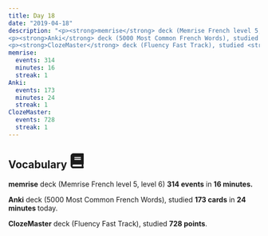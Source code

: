 ```yaml
---
title: Day 18
date: "2019-04-18"
description: "<p><strong>memrise</strong> deck (Memrise French level 5, level 6) <strong>314 events</strong> in <strong>16 minutes.</strong></p>
<p><strong>Anki</strong> deck (5000 Most Common French Words), studied <strong>173 cards</strong> in <strong>24 minutes </strong>today.</p>
<p><strong>ClozeMaster</strong> deck (Fluency Fast Track), studied <strong>728 points</strong>.</p>"
memrise: 
  events: 314
  minutes: 16
  streak: 1
Anki:
  events: 173
  minutes: 24
  streak: 1
ClozeMaster:
  events: 728
  streak: 1
---
```


<h2>Vocabulary <svg height="30" width="30" aria-hidden="true" focusable="false" data-prefix="fas" data-icon="book" class="svg-inline--fa fa-book fa-w-14" role="img" xmlns="http://www.w3.org/2000/svg" viewBox="0 0 448 512"><path fill="currentColor" d="M448 360V24c0-13.3-10.7-24-24-24H96C43 0 0 43 0 96v320c0 53 43 96 96 96h328c13.3 0 24-10.7 24-24v-16c0-7.5-3.5-14.3-8.9-18.7-4.2-15.4-4.2-59.3 0-74.7 5.4-4.3 8.9-11.1 8.9-18.6zM128 134c0-3.3 2.7-6 6-6h212c3.3 0 6 2.7 6 6v20c0 3.3-2.7 6-6 6H134c-3.3 0-6-2.7-6-6v-20zm0 64c0-3.3 2.7-6 6-6h212c3.3 0 6 2.7 6 6v20c0 3.3-2.7 6-6 6H134c-3.3 0-6-2.7-6-6v-20zm253.4 250H96c-17.7 0-32-14.3-32-32 0-17.6 14.4-32 32-32h285.4c-1.9 17.1-1.9 46.9 0 64z"></path></svg></h2>
<p><strong>memrise</strong> deck (Memrise French level 5, level 6) <strong>314 events</strong> in <strong>16 minutes.</strong></p>
<p><strong>Anki</strong> deck (5000 Most Common French Words), studied <strong>173 cards</strong> in <strong>24 minutes </strong>today.</p>
<p><strong>ClozeMaster</strong> deck (Fluency Fast Track), studied <strong>728 points</strong>.</p>
